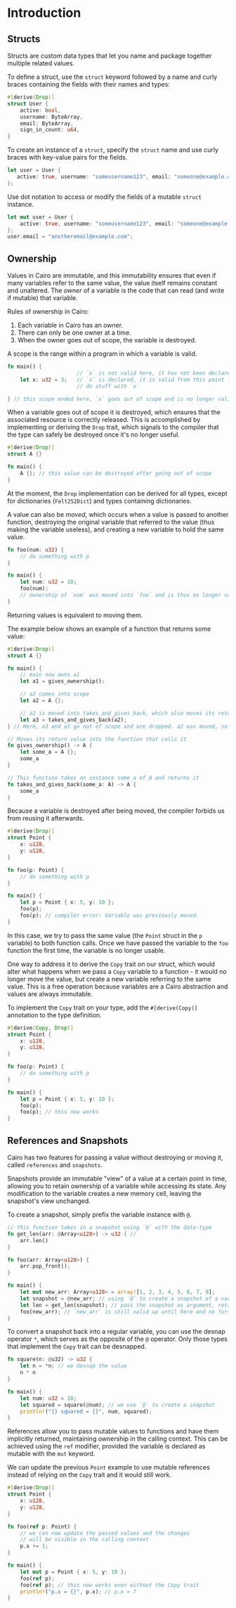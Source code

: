 # Introduction

## Structs

Structs are custom data types that let you name and package together multiple related values.

To define a struct, use the `struct` keyword followed by a name and curly braces containing the fields with their names and types:

```rust
#[derive(Drop)]
struct User {
    active: bool,
    username: ByteArray,
    email: ByteArray,
    sign_in_count: u64,
}
```

To create an instance of a `struct`, specify the `struct` name and use curly braces with key-value pairs for the fields.

```rust
let user = User {
   active: true, username: "someusername123", email: "someone@example.com", sign_in_count: 1
};
```

Use dot notation to access or modify the fields of a mutable `struct` instance.

```rust
let mut user = User {
    active: true, username: "someusername123", email: "someone@example.com", sign_in_count: 1
};
user.email = "anotheremail@example.com";
```

## Ownership

Values in Cairo are immutable, and this immutability ensures that even if many variables refer to the same value, the value itself remains constant and unaltered.
The _owner_ of a variable is the code that can read (and write if mutable) that variable.

Rules of ownership in Cairo:

1. Each variable in Cairo has an owner.
2. There can only be one owner at a time.
3. When the owner goes out of scope, the variable is destroyed.

A scope is the range within a program in which a variable is valid.

```rust
fn main() {
                      // `x` is not valid here, it has not been declared yet
    let x: u32 = 3;   // `x` is declared, it is valid from this point forward
                      // do stuff with `x`

} // this scope ended here, `x` goes out of scope and is no longer valid
```

When a variable goes out of scope it is destroyed, which ensures that the associated resource is correctly released.
This is accomplished by implementing or deriving the `Drop` trait, which signals to the compiler that the type can safely be destroyed once it's no longer useful.

```rust
#[derive(Drop)]
struct A {}

fn main() {
    A {}; // this value can be destroyed after going out of scope
}
```

At the moment, the `Drop` implementation can be derived for all types, except for dictionaries (`Felt252Dict`) and types containing dictionaries.

A value can also be _moved_, which occurs when a value is passed to another function, destroying the original variable that referred to the value (thus making the variable useless), and creating a new variable to hold the same value.

```rust
fn foo(num: u32) { 
    // do something with p
}

fn main() {
    let num: u32 = 10;
    foo(num);
    // ownership of `num` was moved into `foo` and is thus no longer valid in this scope
}
```

Returning values is equivalent to moving them.

The example below shows an example of a function that returns some value:

```rust
#[derive(Drop)]
struct A {}

fn main() {
    // main now owns a1
    let a1 = gives_ownership();

    // a2 comes into scope
    let a2 = A {};

    // a2 is moved into takes_and_gives_back, which also moves its return value into a3
    let a3 = takes_and_gives_back(a2);
} // Here, a3 and a1 go out of scope and are dropped. a2 was moved, so nothing happens.

// Moves its return value into the function that calls it
fn gives_ownership() -> A {
    let some_a = A {};
    some_a
}

// This function takes an instance some_a of A and returns it
fn takes_and_gives_back(some_a: A) -> A {
    some_a
}
```

Because a variable is destroyed after being moved, the compiler forbids us from reusing it afterwards.

```rust
#[derive(Drop)]
struct Point {
    x: u128,
    y: u128,
}

fn foo(p: Point) { 
    // do something with p
}

fn main() {
    let p = Point { x: 5, y: 10 };
    foo(p);
    foo(p); // compiler error: Variable was previously moved.
}
```

In this case, we try to pass the same value (the `Point` struct in the `p` variable) to both function calls.
Once we have passed the variable to the `foo` function the first time, the variable is no longer usable.

One way to address it to derive the `Copy` trait on our struct, which would alter what happens when we pass a `Copy` variable to a function - it would no longer move the value, but create a new variable referring to the same value.
This is a free operation because variables are a Cairo abstraction and values are always immutable.

To implement the `Copy` trait on your type, add the `#[derive(Copy)]` annotation to the type definition.

```rust
#[derive(Copy, Drop)]
struct Point {
    x: u128,
    y: u128,
}

fn foo(p: Point) { 
    // do something with p
}

fn main() {
    let p = Point { x: 5, y: 10 };
    foo(p);
    foo(p); // this now works
}
```

## References and Snapshots

Cairo has two features for passing a value without destroying or moving it, called `references` and `snapshots`.

Snapshots provide an immutable "view" of a value at a certain point in time, allowing you to retain ownership of a variable while accessing its state.
Any modification to the variable creates a new memory cell, leaving the snapshot's view unchanged.

To create a snapshot, simply prefix the variable instance with `@`.

```rust
// this function takes in a snapshot using `@` with the data-type
fn get_len(arr: @Array<u128>) -> u32 { // 
    arr.len()
}

fn foo(arr: Array<u128>) {
    arr.pop_front();
}

fn main() {
    let mut new_arr: Array<u128> = array![1, 2, 3, 4, 5, 6, 7, 8];
    let snapshot = @new_arr; // using `@` to create a snapshot of a variable
    let len = get_len(snapshot); // pass the snapshot as argument, retaining ownership
    foo(new_arr); // `new_arr` is still valid up until here and no further
}
```

To convert a snapshot back into a regular variable, you can use the desnap operator `*`, which serves as the opposite of the `@` operator.
Only those types that implement the `Copy` trait can be desnapped.

```rust
fn square(n: @u32) -> u32 {
    let n = *n; // we desnap the value
    n * n
}

fn main() {
    let num: u32 = 10;
    let squared = square(@num); // we use `@` to create a snapshot
    println!("{} squared = {}", num, squared);
}
```

References allow you to pass mutable values to functions and have them implicitly returned, maintaining ownership in the calling context.
This can be achieved using the `ref` modifier, provided the variable is declared as mutable with the `mut` keyword.

We can update the previous `Point` example to use mutable references instead of relying on the `Copy` trait and it would still work.

```rust
#[derive(Drop)]
struct Point {
    x: u128,
    y: u128,
}

fn foo(ref p: Point) { 
    // we can now update the passed values and the changes
    // will be visible in the calling context
    p.x += 1;
}

fn main() {
    let mut p = Point { x: 5, y: 10 };
    foo(ref p);
    foo(ref p); // this now works even without the Copy trait
    println!("p.x = {}", p.x); // p.x = 7 
}
```

